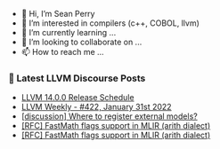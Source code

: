- 👋 Hi, I’m Sean Perry
- 👀 I’m interested in compilers (c++, COBOL, llvm)
- 🌱 I’m currently learning ...
- 💞️ I’m looking to collaborate on ...
- 📫 How to reach me ...

<!---
s66perry/s66perry is a ✨ special ✨ repository because its `README.md` (this file) appears on your GitHub profile.
You can click the Preview link to take a look at your changes.
--->
### 📕 Latest LLVM Discourse Posts

<!-- DISCOURSE-LLVM:START -->
- [LLVM 14.0.0 Release Schedule](https://llvm.discourse.group/t/llvm-14-0-0-release-schedule/5846/2)
- [LLVM Weekly - #422, January 31st 2022](https://llvm.discourse.group/t/llvm-weekly-422-january-31st-2022/6193/2)
- [[discussion] Where to register external models?](https://llvm.discourse.group/t/discussion-where-to-register-external-models/6189/2)
- [[RFC] FastMath flags support in MLIR &lpar;arith dialect&rpar;](https://llvm.discourse.group/t/rfc-fastmath-flags-support-in-mlir-arith-dialect/6049/5)
- [[RFC] FastMath flags support in MLIR &lpar;arith dialect&rpar;](https://llvm.discourse.group/t/rfc-fastmath-flags-support-in-mlir-arith-dialect/6049/4)
<!-- DISCOURSE-LLVM:END -->
